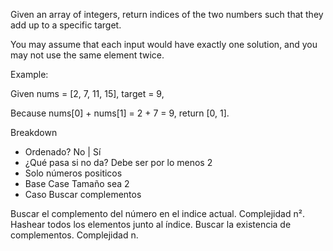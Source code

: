 Given an array of integers, return indices of the two numbers such that they add up to a specific target.

You may assume that each input would have exactly one solution, and you may not use the same element twice.

Example:

Given nums = [2, 7, 11, 15], target = 9,

Because nums[0] + nums[1] = 2 + 7 = 9,
return [0, 1].

Breakdown
- Ordenado? No | Sí
- ¿Qué pasa si no da?
    Debe ser por lo menos 2
- Solo números positicos
- Base Case
    Tamaño sea 2
- Caso
    Buscar complementos

Buscar el complemento del número en el indice actual. Complejidad n².
Hashear todos los elementos junto al índice. Buscar la existencia de complementos. Complejidad n.